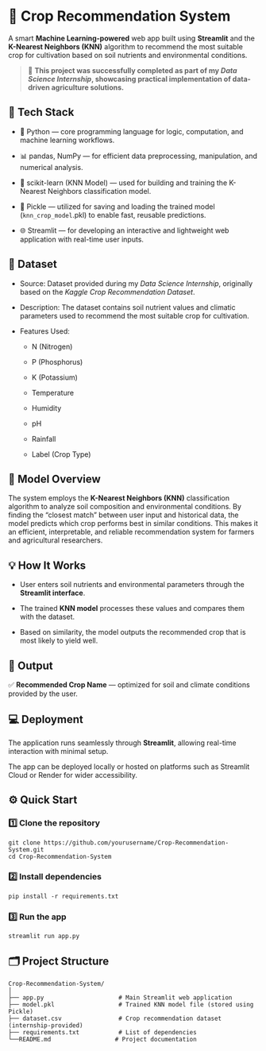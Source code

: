 # 🌾 Crop Recommendation System
A smart **Machine Learning-powered** web app built using **Streamlit** and the **K-Nearest Neighbors (KNN)** algorithm to recommend the most suitable crop for cultivation based on soil nutrients and environmental conditions.
> 🧩 **This project was successfully completed as part of my _Data Science Internship_, showcasing practical implementation of data-driven agriculture solutions.**

## 🚀 Tech Stack

* 🐍 Python — core programming language for logic, computation, and machine learning workflows.

* 📊 pandas, NumPy — for efficient data preprocessing, manipulation, and numerical analysis.

* 🤖 scikit-learn (KNN Model) — used for building and training the K-Nearest Neighbors classification model.

* 💾 Pickle — utilized for saving and loading the trained model (`knn_crop_model`.pkl) to enable fast, reusable predictions.

* 🌐 Streamlit — for developing an interactive and lightweight web application with real-time user inputs.

## 🌱 Dataset

* Source: Dataset provided during my *Data Science Internship*, originally based on the *Kaggle Crop Recommendation Dataset*.

* Description: The dataset contains soil nutrient values and climatic parameters used to recommend the most suitable crop for cultivation.

* Features Used:

     * N (Nitrogen)

     * P (Phosphorus)

     * K (Potassium)

     * Temperature

     * Humidity

     * pH

     * Rainfall

     * Label (Crop Type)

## 🧠 Model Overview

The system employs the **K-Nearest Neighbors (KNN)** classification algorithm to analyze soil composition and environmental conditions.
By finding the “closest match” between user input and historical data, the model predicts which crop performs best in similar conditions.
This makes it an efficient, interpretable, and reliable recommendation system for farmers and agricultural researchers.

## 💡 How It Works

* User enters soil nutrients and environmental parameters through the **Streamlit interface**.

* The trained **KNN model** processes these values and compares them with the dataset.

* Based on similarity, the model outputs the recommended crop that is most likely to yield well.

## 🎯 Output

✅ **Recommended Crop Name** — optimized for soil and climate conditions provided by the user.

## 💻 Deployment

The application runs seamlessly through **Streamlit**, allowing real-time interaction with minimal setup.

The app can be deployed locally or hosted on platforms such as Streamlit Cloud or Render for wider accessibility.

## ⚙️ Quick Start

### 1️⃣ Clone the repository

```
git clone https://github.com/yourusername/Crop-Recommendation-System.git
cd Crop-Recommendation-System
```

### 2️⃣ Install dependencies
```
pip install -r requirements.txt
```

### 3️⃣ Run the app
```
streamlit run app.py
```

## 🗂️ Project Structure
```
Crop-Recommendation-System/
│
├── app.py                     # Main Streamlit web application
├── model.pkl                  # Trained KNN model file (stored using Pickle)
├── dataset.csv                # Crop recommendation dataset (internship-provided)
├── requirements.txt           # List of dependencies
└──README.md                  # Project documentation
```
